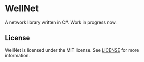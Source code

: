 # WellNet

A network library written in C#. Work in progress now.

## License

WellNet is licensed under the MIT license. See [LICENSE](LICENSE) for more information.